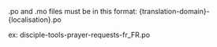 .po and .mo files must be in this format:
{translation-domain}-{localisation}.po

ex:
disciple-tools-prayer-requests-fr_FR.po
